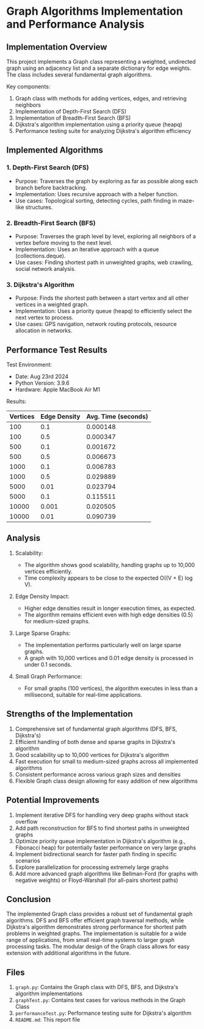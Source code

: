 # Graph Algorithms Implementation and Performance Analysis

## Implementation Overview

This project implements a Graph class representing a weighted, undirected graph using an adjacency list and a separate dictionary for edge weights. The class includes several fundamental graph algorithms.

Key components:
1. Graph class with methods for adding vertices, edges, and retrieving neighbors
2. Implementation of Depth-First Search (DFS)
3. Implementation of Breadth-First Search (BFS)
4. Dijkstra's algorithm implementation using a priority queue (heapq)
5. Performance testing suite for analyzing Dijkstra's algorithm efficiency

## Implemented Algorithms

### 1. Depth-First Search (DFS)

- Purpose: Traverses the graph by exploring as far as possible along each branch before backtracking.
- Implementation: Uses recursive approach with a helper function.
- Use cases: Topological sorting, detecting cycles, path finding in maze-like structures.

### 2. Breadth-First Search (BFS)

- Purpose: Traverses the graph level by level, exploring all neighbors of a vertex before moving to the next level.
- Implementation: Uses an iterative approach with a queue (collections.deque).
- Use cases: Finding shortest path in unweighted graphs, web crawling, social network analysis.

### 3. Dijkstra's Algorithm

- Purpose: Finds the shortest path between a start vertex and all other vertices in a weighted graph.
- Implementation: Uses a priority queue (heapq) to efficiently select the next vertex to process.
- Use cases: GPS navigation, network routing protocols, resource allocation in networks.

## Performance Test Results

Test Environment:
- Date: Aug 23rd 2024
- Python Version: 3.9.6
- Hardware: Apple MacBook Air M1

Results:

| Vertices | Edge Density | Avg. Time (seconds) |
|----------|--------------|---------------------|
| 100      | 0.1          | 0.000148            |
| 100      | 0.5          | 0.000347            |
| 500      | 0.1          | 0.001672            |
| 500      | 0.5          | 0.006673            |
| 1000     | 0.1          | 0.006783            |
| 1000     | 0.5          | 0.029889            |
| 5000     | 0.01         | 0.023794            |
| 5000     | 0.1          | 0.115511            |
| 10000    | 0.001        | 0.020505            |
| 10000    | 0.01         | 0.090739            |

## Analysis

1. Scalability:
   - The algorithm shows good scalability, handling graphs up to 10,000 vertices efficiently.
   - Time complexity appears to be close to the expected O((V + E) log V).

2. Edge Density Impact:
   - Higher edge densities result in longer execution times, as expected.
   - The algorithm remains efficient even with high edge densities (0.5) for medium-sized graphs.

3. Large Sparse Graphs:
   - The implementation performs particularly well on large sparse graphs.
   - A graph with 10,000 vertices and 0.01 edge density is processed in under 0.1 seconds.

4. Small Graph Performance:
   - For small graphs (100 vertices), the algorithm executes in less than a millisecond, suitable for real-time applications.


## Strengths of the Implementation

1. Comprehensive set of fundamental graph algorithms (DFS, BFS, Dijkstra's)
2. Efficient handling of both dense and sparse graphs in Dijkstra's algorithm
3. Good scalability up to 10,000 vertices for Dijkstra's algorithm
4. Fast execution for small to medium-sized graphs across all implemented algorithms
5. Consistent performance across various graph sizes and densities
6. Flexible Graph class design allowing for easy addition of new algorithms

## Potential Improvements

1. Implement iterative DFS for handling very deep graphs without stack overflow
2. Add path reconstruction for BFS to find shortest paths in unweighted graphs
3. Optimize priority queue implementation in Dijkstra's algorithm (e.g., Fibonacci heap) for potentially faster performance on very large graphs
4. Implement bidirectional search for faster path finding in specific scenarios
5. Explore parallelization for processing extremely large graphs
6. Add more advanced graph algorithms like Bellman-Ford (for graphs with negative weights) or Floyd-Warshall (for all-pairs shortest paths)

## Conclusion

The implemented Graph class provides a robust set of fundamental graph algorithms. DFS and BFS offer efficient graph traversal methods, while Dijkstra's algorithm demonstrates strong performance for shortest path problems in weighted graphs. The implementation is suitable for a wide range of applications, from small real-time systems to larger graph processing tasks. The modular design of the Graph class allows for easy extension with additional algorithms in the future.

## Files

1. `graph.py`: Contains the Graph class with DFS, BFS, and Dijkstra's algorithm implementations
2. `graphTest.py`: Contains test cases for various methods in the Graph Class
3. `performanceTest.py`: Performance testing suite for Dijkstra's algorithm
4. `README.md`: This report file
